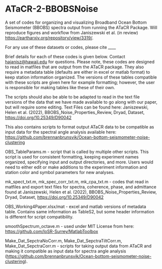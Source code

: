 # ATaCR-2-BBOBSNoise
A set of codes for organizing and visualizing Broadband Ocean Bottom Seismometer (BBOBS) spectra output from running the ATaCR Package. Will reproduce figures and workflow from Janiszewski et al. (in review) https://eartharxiv.org/repository/view/3319/. 

For any use of these datasets or codes, please cite ____ 

Brief details for each of these codes is given below. Contact hajanisz@hawaii.edu for questions. Please note, these codes are designed to read in matfiles that are output from the ATaCR package. They also require a metadata table (defaults are either in excel or matlab format) to keep station information organized. The versions of these tables compatible with these scripts are given here for example formatting; however, the user is responsible for making tables like these of their own.

The scripts should also be able to be adapted to read in the text file versions of the data that we have made available to go along with our paper, but will require some editing. Text Files can be found here: Janiszewski, Helen et al. (2022), BBOBS_Noise_Properties_Review, Dryad, Dataset, https://doi.org/10.25349/D90042

This also contains scripts to format output ATaCR data to be compatible as input data for the spectral angle analysis available here: https://github.com/brennanbrunsvik/Ocean-bottom-seismometer-noise-clustering

OBS_TableParams.m - script that is called by multiple other scripts. This script is used for consistent formatting, keeping experiment names organized, specifying input and output directories, and more. Users would need to either edit or make additions to the experiment information and station color and symbol parameters for new analyses.

mk_spect_txt.m, mk_spec_corr_txt.m, mk_cpa_txt.m - codes that read in matfiles and export text files for spectra, coherence, phase, and admittance found at Janiszewski, Helen et al. (2022), BBOBS_Noise_Properties_Review, Dryad, Dataset, https://doi.org/10.25349/D90042

OBS_Working4Paper.xlsx/mat - excel and matlab versions of metadata table. Contains same information as TableS2, but some header information is different for script compatibility.

smoothSpectrum_octave.m - used under MIT License from here: https://github.com/IoSR-Surrey/MatlabToolbox

Make_Dat_SepctraNoCorr.m, Make_Dat_SepctraTiltCorr.m, Make_Dat_SepctraCorr.m - scripts for taking output data from ATaCR and making it compatible as input data for spectra angle analysis (https://github.com/brennanbrunsvik/Ocean-bottom-seismometer-noise-clustering). 

